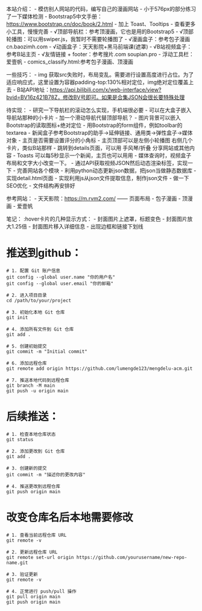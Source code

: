 本站介绍：
    - 模仿别人网站的代码，编写自己的漫画网站
    - 小于576px的部分练习了一下媒体检测
    - Bootstrap5中文手册：https://www.bootstrap.cn/doc/book/2.html
        - 加上 Toast、Tooltips
        - 查看更多小工具，慢慢完善
    - √顶部导航栏：参考顶漫画，它也是用的Bootstrap5
    - √顶部轮播图：可以用swiper.js，我暂时不需要轮播图了
    - √漫画盒子：参考包子漫画 cn.baozimh.com
    - √动画盒子：天天影院+黑马前端课(遮罩)
    - √B站视频盒子：参考B站主页
    - √友情链接 + footer：参考搜片.com  soupian.pro 
    - 浮动工具栏：爱壹帆
    - comics_classify.html:参考包子漫画、顶漫画

一些技巧：
    - img 获取src失败时，布局变乱。需要进行设置高度进行占位。为了适应响应式，这里设置为容器padding-top:130%相对定位，img绝对定位覆盖上去
    - B站API地址：https://api.bilibili.com/x/web-interface/view?bvid=BV16z421B78Z，修改BV号即可。如果是合集JSON会很长要特殊处理

待实现：
    - 研究一下导航栏的滚动怎么实现，手机端很必要
    - 可以在大盒子嵌入导航站那种的小卡片
    - 加一个滑动导航代替顶部导航？
    - 图片背景可以嵌入Bootstrap的读取图标+绝对定位
    - 用Bootstrap的form组件，例如toolbar的textarea
    - 新闻盒子参考Bootstrap的助手->延伸链接、通用类->弹性盒子->媒体对象
    - 主页是否需要设置评分的小角标
    - 主页顶部可以是左侧小轮播图 右侧几个卡片，类似B站那样
    - 跳转到details页面，可以用 手风琴/折叠 分享网站或其他内容
    - Toasts 可以每5秒显示一个新闻，主页也可以用用
    - 媒体查询时，视频盒子布局和文字大小改变一下。
    - 通过API获取视频JSON然后动态渲染标签，实现一下
    - 完善网站各个模块
    - 利用python动态更新json数据，把json当做静态数据库
    - 实现detail.html页面
    - 实现利用js从json文件提取信息，制作json文件
    - 做一下SEO优化
    - 文件结构再安排好

参考网站：
    - 天天影院：https://m.rvm2.com/ —— 页面布局
    - 包子漫画
    - 顶漫画
    - 爱壹帆

笔记：
    :hover卡片的几种显示方式：
    - 封面图片上遮罩，标题变色
    - 封面图片放大1.25倍
    - 封面图片移入详细信息
    - 出现边框和链接下划线

# 推送到github：
    # 1. 配置 Git 账户信息
    git config --global user.name "你的用户名"
    git config --global user.email "你的邮箱"

    # 2. 进入项目目录
    cd /path/to/your/project

    # 3. 初始化本地 Git 仓库
    git init

    # 4. 添加所有文件到 Git 仓库
    git add .

    # 5. 创建初始提交
    git commit -m "Initial commit"

    # 6. 添加远程仓库
    git remote add origin https://github.com/lumengde123/mengdelu-acm.git

    # 7. 推送本地代码到远程仓库
    git branch -M main
    git push -u origin main

# 后续推送：
    # 1. 检查本地仓库状态
    git status

    # 2. 添加更改到 Git 仓库
    git add .

    # 3. 创建新的提交
    git commit -m "描述你的更改内容"

    # 4. 推送更改到远程仓库
    git push origin main

# 改变仓库名后本地需要修改
    # 1. 查看当前远程仓库 URL
    git remote -v

    # 2. 更新远程仓库 URL
    git remote set-url origin https://github.com/yourusername/new-repo-name.git

    # 3. 验证更新
    git remote -v

    # 4. 正常进行 push/pull 操作
    git pull origin main
    git push origin main


